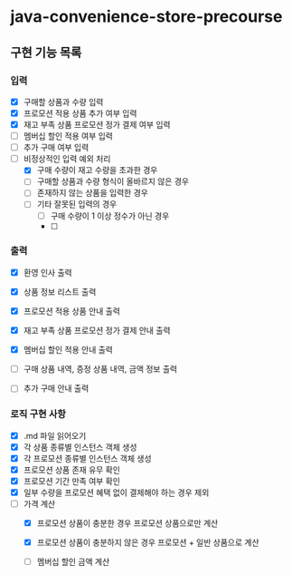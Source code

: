 # java-convenience-store-precourse


## 구현 기능 목록


### 입력
- [X] 구매할 상품과 수량 입력
- [X] 프로모션 적용 상품 추가 여부 입력
- [X] 재고 부족 상품 프로모션 정가 결제 여부 입력
- [ ] 멤버십 할인 적용 여부 입력
- [ ] 추가 구매 여부 입력
- [ ] 비정상적인 입력 예외 처리
  - [X] 구매 수량이 재고 수량을 초과한 경우
  - [ ] 구매할 상품과 수량 형식이 올바르지 않은 경우
  - [ ] 존재하지 않는 상품을 입력한 경우
  - [ ] 기타 잘못된 입력의 경우
    - [ ] 구매 수량이 1 이상 정수가 아닌 경우
    - [ ]


### 출력
- [X] 환영 인사 출력
- [X] 상품 정보 리스트 출력
- [X] 프로모션 적용 상품 안내 출력
- [X] 재고 부족 상품 프로모션 정가 결제 안내 출력
- [X] 멤버십 할인 적용 안내 출력
- [ ] 구매 상품 내역, 증정 상품 내역, 금액 정보 출력
- [ ] 추가 구매 안내 출력



### 로직 구현 사항
- [X] .md 파일 읽어오기
- [X] 각 상품 종류별 인스턴스 객체 생성
- [X] 각 프로모션 종류별 인스턴스 객체 생성
- [X] 프로모션 상품 존재 유무 확인
- [X] 프로모션 기간 만족 여부 확인
- [X] 일부 수량을 프로모션 혜택 없이 결제해야 하는 경우 제외
- [ ] 가격 계산
  - [X] 프로모션 상품이 충분한 경우 프로모션 상품으로만 계산
  - [X] 프로모션 상품이 충분하지 않은 경우 프로모션 + 일반 상품으로 계산
  - [ ] 멤버십 할인 금액 계산

